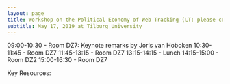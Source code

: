 ```yaml
---
layout: page
title: Workshop on the Political Economy of Web Tracking (LT: please confirm this is the official workshop title; the conference program says Justice and Data Market Workshop)
subtitle: May 17, 2019 at Tilburg University
---
```


09:00-10:30 - Room DZ7: Keynote remarks by Joris van Hoboken
10:30-11:45 - Room DZ7
11:45-13:15 - Room DZ7
13:15-14:15 - Lunch
14:15-15:00 - Room DZ2
15:00-16:30 - Room DZ7

Key Resources:
